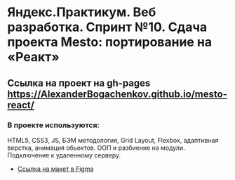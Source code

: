 
#   Яндекс.Практикум. Веб разработка. Спринт №10. Сдача проекта Mesto: портирование на «Реакт»


## Ссылка на проект на gh-pages https://AlexanderBogachenkov.github.io/mesto-react/


### В проекте используются:
HTML5, CSS3, JS, БЭМ методология, Grid Layout, Flexbox, адаптивная верстка, анимация обьектов. ООП и разбиение на модули. Подключение к удаленному серверу.


* [Ссылка на макет в Figma](https://www.figma.com/file/kRVLKwYG3d1HGLvh7JFWRT/JavaScript.-Sprint-6?node-id=0%3A1)

